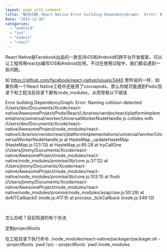 ```yaml
---
layout: page_with_comment
title: "解决问题：React Native Error building DependencyGraph:  Error: Naming collision detected"
date: "2015-12-16"
categories: 
  - "android"
  - "ios"
  - "nodejs"
  - "react"
---
```


React Native是Facebook出品的一款支持iOS和Android的跨平台开发框架，可以让工程师用reactjs编写iOS和Android应用，不过在使用过程中，我们都会遇到一些问题。

如 https://github.com/facebook/react-native/issues/3440 里所说的一样，如果你再一个React Native工程中还是用了cocoapods，那么你就可能遇到Pods/目录下和工程当前目录下都有node\_modules，从而导致以下错误

Error building DependencyGraph: Error: Naming collision detected: /Users/dev/Documents/Xcode/react-native/AwesomeProject/Pods/React/Libraries/vendor/react/platformImplementations/universal/worker/UniversalWorkerNodeHandle.js collides with /Users/dev/Documents/Xcode/react-native/AwesomeProject/node\_modules/react-native/Libraries/vendor/react/platformImplementations/universal/worker/UniversalWorkerNodeHandle.js at HasteMap.\_updateHasteMap (HasteMap.js:123:13) at HasteMap.js:95:28 at tryCallOne (/Users/jimmy/Documents/Xcode/react-native/AwesomeProject/node\_modules/react-native/node\_modules/promise/lib/core.js:37:12) at /Users/jimmy/Documents/Xcode/react-native/AwesomeProject/node\_modules/react-native/node\_modules/promise/lib/core.js:103:15 at flush (/Users/jimmy/Documents/Xcode/react-native/AwesomeProject/node\_modules/react-native/node\_modules/promise/node\_modules/asap/raw.js:50:29) at doNTCallback0 (node.js:417:9) at process.\_tickCallback (node.js:346:13)

 

怎么办呢？目前知道的有个办法

定制projectRoots

在工程目录下执行命令 ./node\_modules/react-native/packager/packager.sh --projectRoots \`pwd\`/src --projectRoots \`pwd\`/node\_modules
